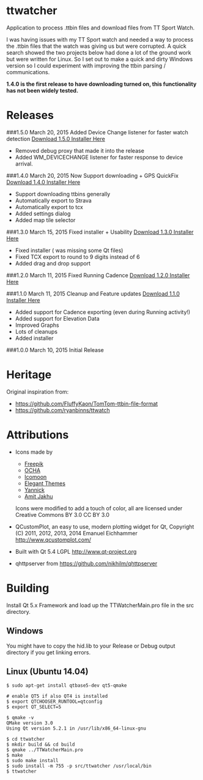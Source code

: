 # ttwatcher

Application to process .ttbin files and download files from TT Sport Watch. 

I was having issues with my TT Sport watch and needed a way to process the .ttbin 
files that the watch was giving us but were corrupted. A quick search showed the 
two projects below had done a lot of the ground work but were written 
for Linux. So I set out to make a quick and dirty Windows version so I could 
experiment with improving the ttbin parsing / communications.

**1.4.0 is the first release to have downloading turned on, this functionality has not been widely tested.**

# Releases

###1.5.0 March 20, 2015 Added Device Change listener for faster watch detection
[Download 1.5.0 Installer Here](https://github.com/altera2015/ttwatcher/releases/download/v1.5.0/TTWatcherSetup_x86_1.5.0.0.exe)
* Removed debug proxy that made it into the release
* Added WM_DEVICECHANGE listener for faster response to device arrival. 


###1.4.0 March 20, 2015 Now Support downloading + GPS QuickFix
[Download 1.4.0 Installer Here](https://github.com/altera2015/ttwatcher/releases/download/v1.4.0/TTWatcherSetup_x86_1.4.0.0.exe)
* Support downloading ttbins generally
* Automatically export to Strava
* Automatically export to tcx
* Added settings dialog
* Added map tile selector

###1.3.0 March 15, 2015 Fixed installer + Usability
[Download 1.3.0 Installer Here](https://github.com/altera2015/ttwatcher/releases/download/v1.3.0/TTWatcherSetup_x86_1.3.0.0.exe)
* Fixed installer ( was missing some Qt files)
* Fixed TCX export to round to 9 digits instead of 6
* Added drag and drop support

###1.2.0 March 11, 2015 Fixed Running Cadence
[Download 1.2.0 Installer Here](https://github.com/altera2015/ttwatcher/releases/download/v1.2.0/TTWatcherSetup_x86_1.2.0.0.exe)

###1.1.0 March 11, 2015 Cleanup and Feature updates
[Download 1.1.0 Installer Here](https://github.com/altera2015/ttwatcher/releases/download/v1.1.0/TTWatcherSetup_x86_1.1.0.0.exe)

* Added support for Cadence exporting (even during Running activity!)
* Added support for Elevation Data
* Improved Graphs
* Lots of cleanups
* Added installer

###1.0.0 March 10, 2015 Initial Release

# Heritage

Original inspiration from:

* https://github.com/FluffyKaon/TomTom-ttbin-file-format
* https://github.com/ryanbinns/ttwatch

# Attributions

* Icons made by 
	* [Freepik](http://www.flaticon.com/authors/freepik)
	* [OCHA](http://www.flaticon.com/authors/ocha)
	* [Icomoon](http://www.flaticon.com/authors/icomoon)
	* [Elegant Themes](http://www.flaticon.com/authors/elegant-themes)
	* [Yannick](http://www.flaticon.com/authors/yannick)
	* [Amit Jakhu](http://www.flaticon.com/authors/amit-jakhu)
	
  Icons were modified to add a touch of color, all are licensed under Creative Commons BY 3.0 CC BY 3.0
  
  
* QCustomPlot, an easy to use, modern plotting widget for Qt, Copyright (C) 2011, 2012, 2013, 2014 Emanuel Eichhammer http://www.qcustomplot.com/
* Built with Qt 5.4 LGPL http://www.qt-project.org
* qhttpserver from https://github.com/nikhilm/qhttpserver

# Building

Install Qt 5.x Framework and load up the TTWatcherMain.pro file in the src directory.

## Windows
You might have to copy the hid.lib to your Release or Debug output directory if you get linking errors.

## Linux (Ubuntu 14.04)

```
$ sudo apt-get install qtbase5-dev qt5-qmake

# enable QT5 if also QT4 is installed
$ export QTCHOOSER_RUNTOOL=qtconfig
$ export QT_SELECT=5

$ qmake -v
QMake version 3.0
Using Qt version 5.2.1 in /usr/lib/x86_64-linux-gnu

$ cd ttwatcher
$ mkdir build && cd build
$ qmake ../TTWatcherMain.pro 
$ make
$ sudo make install
$ sudo install -m 755 -p src/ttwatcher /usr/local/bin
$ ttwatcher
```
